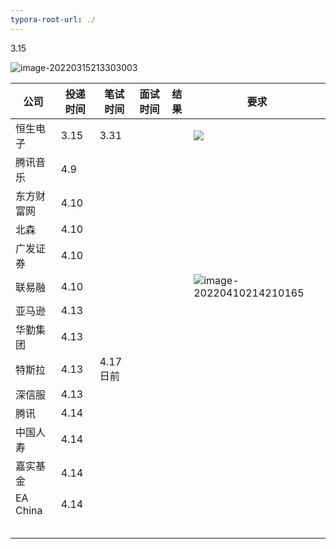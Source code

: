 ```yaml
---
typora-root-url: ./
---
```


3.15

![image-20220315213303003](/img/image-20220315213303003.png)

| 公司       | 投递时间 | 笔试时间 | 面试时间 | 结果 | 要求                                                         |
| ---------- | -------- | -------- | -------- | ---- | ------------------------------------------------------------ |
| 恒生电子   | 3.15     | 3.31     |          |      | ![](F:\学习\java面试\简历投递\img\image-20220315213303003.png) |
| 腾讯音乐   | 4.9      |          |          |      |                                                              |
| 东方财富网 | 4.10     |          |          |      |                                                              |
| 北森       | 4.10     |          |          |      |                                                              |
| 广发证券   | 4.10     |          |          |      |                                                              |
| 联易融     | 4.10     |          |          |      | ![image-20220410214210165](F:\学习\java面试\简历投递\img\image-20220410214210165.png) |
| 亚马逊     | 4.13     |          |          |      |                                                              |
| 华勤集团   | 4.13     |          |          |      |                                                              |
| 特斯拉     | 4.13     | 4.17日前 |          |      |                                                              |
| 深信服     | 4.13     |          |          |      |                                                              |
| 腾讯       | 4.14     |          |          |      |                                                              |
| 中国人寿   | 4.14     |          |          |      |                                                              |
| 嘉实基金   | 4.14     |          |          |      |                                                              |
| EA China   | 4.14     |          |          |      |                                                              |
|            |          |          |          |      |                                                              |
|            |          |          |          |      |                                                              |
|            |          |          |          |      |                                                              |
|            |          |          |          |      |                                                              |
|            |          |          |          |      |                                                              |

